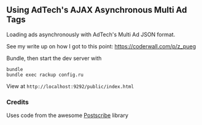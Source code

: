 ## Using AdTech's AJAX Asynchronous Multi Ad Tags 

Loading ads asynchronously with AdTech's Multi Ad JSON format.

See my write up on how I got to this point:
https://coderwall.com/p/z_pueg

Bundle, then start the dev server with 

```
bundle
bundle exec rackup config.ru
```

View at `http://localhost:9292/public/index.html`

### Credits
Uses code from the awesome [Postscribe](https://github.com/krux/postscribe) library 

